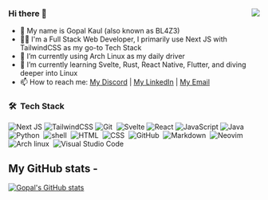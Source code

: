 ### Hi there 👋 <img align="right" src="https://komarev.com/ghpvc/?username=gopal-kaul&color=295496">

- 👋 My name is Gopal Kaul (also known as BL4Z3)
- 👨‍💻 I'm a Full Stack Web Developer, I primarily use Next JS with TailwindCSS as my go-to Tech Stack
- 🔭 I’m currently using Arch Linux as my daily driver
- 🌱 I’m currently learning Svelte, Rust, React Native, Flutter, and diving deeper into Linux
- 📫 How to reach me: [My Discord](https://discord.com/users/545099023976235029) | [My LinkedIn](https://www.linkedin.com/in/gopal-kaul/) | [My Email](mailto://gopalkaul5@gmail.com)

### 🛠 &nbsp;Tech Stack

![Next JS](https://img.shields.io/badge/Next-black?style=for-the-badge&logo=next.js&logoColor=white)
![TailwindCSS](https://img.shields.io/badge/tailwindcss-%2338B2AC.svg?style=for-the-badge&logo=tailwind-css&logoColor=white)
![Git](https://img.shields.io/badge/-Git-141a20?style=flat&logo=git)&nbsp;
![Svelte](https://img.shields.io/badge/svelte-%23f1413d.svg?style=for-the-badge&logo=svelte&logoColor=white)
![React](https://img.shields.io/badge/react-%2320232a.svg?style=for-the-badge&logo=react&logoColor=%2361DAFB)
![JavaScript](https://img.shields.io/badge/javascript-%23323330.svg?style=for-the-badge&logo=javascript&logoColor=%23F7DF1E)
![Java](https://img.shields.io/badge/-Java-141a20?style=flat&logo=Java&logoColor=FFA518)&nbsp;
![Python](https://img.shields.io/badge/-Python-141a20?style=flat&logo=python)&nbsp;
![shell](https://img.shields.io/badge/-Bash_Script-141a20?style=flat&logo=linux)&nbsp;
![HTML](https://img.shields.io/badge/-HTML-141a20?style=flat&logo=HTML5)&nbsp;
![CSS](https://img.shields.io/badge/-CSS-141a20?style=flat&logo=CSS3&logoColor=1572B6)&nbsp;
![GitHub](https://img.shields.io/badge/-GitHub-141a20?style=flat&logo=github)&nbsp;
![Markdown](https://img.shields.io/badge/-Markdown-141a20?style=flat&logo=markdown)&nbsp;
![Neovim](https://img.shields.io/badge/NeoVim-%2357A143.svg?&style=for-the-badge&logo=neovim&logoColor=white)
![Arch linux](https://img.shields.io/badge/-Arch_Linux-141a20?style=flat&logo=arch-linux)&nbsp;
![Visual Studio Code](https://img.shields.io/badge/-Visual%20Studio%20Code-141a20?style=flat&logo=visual-studio-code&logoColor=007ACC)&nbsp;


## My GitHub stats -

[![Gopal's GitHub stats](https://github-readme-stats.vercel.app/api?username=gopal-kaul&show_icons=true&count_private=true&theme=dark)](https://github.com/gopal-kaul?tab=repositories)
